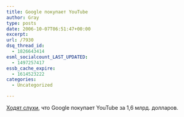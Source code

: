 ```yaml
---
title: Google покупает YouTube
author: Gray
type: posts
date: 2006-10-07T06:51:47+00:00
excerpt:
url: /7930
dsq_thread_id:
  - 1826643414
esml_socialcount_LAST_UPDATED:
  - 1497257417
essb_cache_expire:
  - 1614523222
categories:
  - Uncategorized

---
```








[Ходят слухи][1], что Google покупает YouTube за 1,6 млрд. долларов.

 [1]: http://www.techcrunch.com/2006/10/06/completely-unsubstantiated-googleyoutube-rumor/